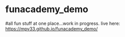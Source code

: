 # funacademy_demo
#all fun stuff at one place...work in progress.
live here: https://mpv33.github.io/funacademy_demo/
